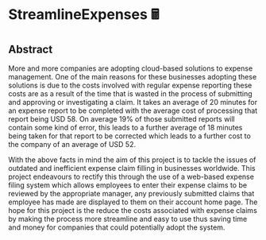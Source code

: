 # StreamlineExpenses 🖩

## Abstract
More and more companies are adopting cloud-based solutions to expense management. One of the main reasons for these businesses adopting these solutions is due to the costs involved with regular expense reporting these costs are as a result of the time that is wasted in the process of submitting and approving or investigating a claim. It takes an average of 20 minutes for an expense report to be completed with the average cost of processing that report being USD 58. On average 19% of those submitted reports will contain some kind of error, this leads to a further average of 18 minutes being taken for that report to be corrected which leads to a further cost to the company of an average of USD 52.

With the above facts in mind the aim of this project is to tackle the issues of outdated and inefficient expense claim filling in businesses worldwide. This project endeavours to rectify this through the use of a web-based expense filing system which allows employees to enter their expense claims to be reviewed by the appropriate manager, any previously submitted claims that employee has made are displayed to them on their account home page.
The hope for this project is the reduce the costs associated with expense claims by making the process more streamline and easy to use thus saving time and money for companies that could potentially adopt the system.


